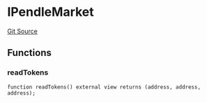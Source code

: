 # IPendleMarket
[Git Source](https://github.com/Swivel-Finance/illuminate/blob/7162e4822e4bbebd99b67c43e703ecedf92a2138/src/interfaces/IPendleMarket.sol)


## Functions
### readTokens


```solidity
function readTokens() external view returns (address, address, address);
```

